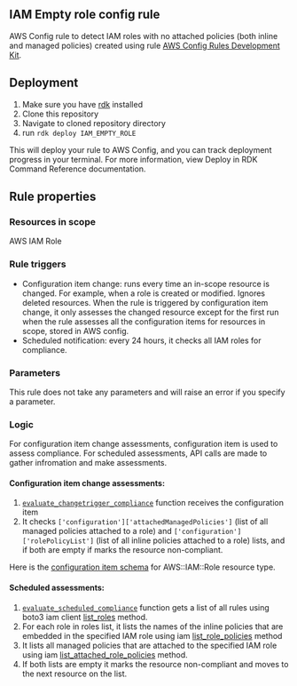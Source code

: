 ## IAM Empty role config rule
AWS Config rule to detect IAM roles with no attached policies (both inline and managed policies) created using rule [AWS Config Rules Development Kit](https://github.com/awslabs/aws-config-rdk).

## Deployment
1. Make sure you have [rdk](https://rdk.readthedocs.io/en/latest/getting_started.html#installation) installed
2. Clone this repository
3. Navigate to cloned repository directory
2. run `rdk deploy IAM_EMPTY_ROLE`

This will deploy your rule to AWS Config, and you can track deployment progress in your terminal. For more information, view Deploy in RDK Command Reference documentation.

## Rule properties
### Resources in scope
AWS IAM Role
### Rule triggers
* Configuration item change: runs every time an in-scope resource is changed. For example, when a role is created or modified. Ignores deleted resources. When the rule is triggered by configuration item change, it only assesses the changed resource except for the first run when the rule assesses all the configuration items for resources in scope, stored in AWS config.
* Scheduled notification: every 24 hours, it checks all IAM roles for compliance.

### Parameters
This rule does not take any parameters and will raise an error if you specify a parameter.
### Logic
For configuration item change assessments, configuration item is used to assess compliance. For scheduled assessments, API calls are made to gather infromation and make assessments.

#### Configuration item change assessments:
1. [`evaluate_changetrigger_compliance`](IAM_EMPTY_ROLE/IAM_EMPTY_ROLE.py#L57) function receives the configuration item
2. It checks `['configuration']['attachedManagedPolicies']` (list of all managed policies attached to a role) and `['configuration']['rolePolicyList']` (list of all inline policies attached to a role) lists, and if both are empty if marks the resource non-compliant. 

Here is the [configuration item schema](https://github.com/awslabs/aws-config-resource-schema/blob/master/config/properties/resource-types/AWS::IAM::Role.properties.json) for AWS::IAM::Role resource type.

#### Scheduled assessments:
1. [`evaluate_scheduled_compliance`](IAM_EMPTY_ROLE/IAM_EMPTY_ROLE.py#L30) function gets a list of all rules using boto3 iam client [list_roles](https://boto3.amazonaws.com/v1/documentation/api/latest/reference/services/iam.html#IAM.Client.list_roles) method. 
2. For each role in roles list, it lists the names of the inline policies that are embedded in the specified IAM role using iam [list_role_policies](https://boto3.amazonaws.com/v1/documentation/api/latest/reference/services/iam.html#IAM.Client.list_role_policies) method
3. It lists all managed policies that are attached to the specified IAM role using iam [list_attached_role_policies](https://boto3.amazonaws.com/v1/documentation/api/latest/reference/services/iam.html#IAM.Client.list_attached_role_policies) method. 
4. If both lists are empty it marks the resource non-compliant and moves to the next resource on the list.


